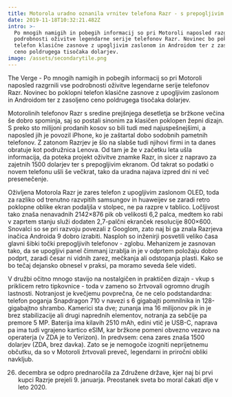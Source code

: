 ```yaml
---
title: Motorola uradno oznanila vrnitev telefona Razr - s prepogljivim zaslonom
date: 2019-11-18T10:32:21.482Z
intro: >-
  Po mnogih namigih in pobegih informacij so pri Motoroli naposled razgrnili vse
  podrobnosti oživitve legendarne serije telefonov Razr. Novinec bo poklopni
  telefon klasične zasnove z upogljivim zaslonom in Androidom ter z zasoljeno
  ceno poldrugega tisočaka dolarjev.
image: /assets/secondarytile.png
---
```


The Verge - Po mnogih namigih in pobegih informacij so pri Motoroli naposled razgrnili vse podrobnosti oživitve legendarne serije telefonov Razr. Novinec bo poklopni telefon klasične zasnove z upogljivim zaslonom in Androidom ter z zasoljeno ceno poldrugega tisočaka dolarjev.

Motorolinih telefonov Razr s sredine prejšnjega desetletja se bržkone večina še dobro spominja, saj so postali sinonim za klasičen poklopen žepni dizajn. S preko sto milijoni prodanih kosov so bili tudi med najuspešnejšimi, a naposled jih je povozil iPhone, ko je zaštartal dobo sodobnih pametnih telefonov. Z zatonom Razrjev je šlo na slabše tudi njihovi firmi in ta danes obratuje kot podružnica Lenova. Od tam je že v začetku leta ušla informacija, da poteka projekt oživitve znamke Razr, in sicer z napravo za zajetnih 1500 dolarjev ter s prepogljivim ekranom. Od takrat so podatki o novem telefonu ušli še večkrat, tako da uradna najava izpred dni ni več presenečenje.

Oživljena Motorola Razr je zares telefon z upogljivim zaslonom OLED, toda za razliko od trenutno razvpitih samsungov in huaweijev se zaradi retro poklopne oblike ekran podaljša v stolpec, ne pa razpre v tablico. Ločljivost tako znaša nenavadnih 2142×876 pik ob velikosti 6,2 palca, medtem ko rabi v zaprtem stanju služi dodaten 2,7-palčni ekranček resolucije 800×600. Snovalci so se pri razvoju povezali z Googlom, zato naj bi ga znala Razrjeva inačica Androida 9 dobro izrabiti. Nasploh so inženirji posvetili veliko časa glavni šibki točki prepogljivih telefonov - zglobu. Mehanizem je zasnovan tako, da se upogljivi panel čimmanj izrablja in je v odprtem položaju dobro podprt, zaradi česar ni vidnih zarez, mečkanja ali odstopanja plasti. Kako se bo tečaj dejansko obnesel v praksi, pa moramo seveda šele videti.

V družbi očitno mnogo stavijo na nostalgičen in praktičen dizajn - vkup s priklicem retro tipkovnice - toda v zameno so žrtvovali ogromno drugih lastnosti. Notranjost je kvečjemu povprečna, če ne celo podstandardna: telefon poganja Snapdragon 710 v navezi s 6 gigabajti pomnilnika in 128-gigabajtno shrambo. Kamerici sta dve; zunanja ima 16 milijonov pik in je brez stabilizacije ali drugi naprednih elementov, notranja za sebčije pa premore 5 MP. Baterija ima kilavih 2510 mAh, edini vtič je USB-C, naprava pa ima tudi vgrajeno kartico eSIM, kar bržkone pomeni obvezno vezavo na operaterja (v ZDA je to Verizon). In predvsem: cena zares znaša 1500 dolarjev (ZDA, brez davka). Zato se je nemogoče izogniti neprijetnemu občutku, da so v Motoroli žrtvovali preveč, legendarni in priročni obliki navkljub.

26. decembra se odpro prednaročila za Združene države, kjer naj bi prvi kupci Razrje prejeli 9. januarja. Preostanek sveta bo moral čakati dlje v leto 2020.

